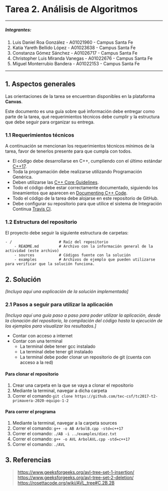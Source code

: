 # Tarea 2. **Análisis de Algoritmos**

---

##### Integrantes:
1. Luis Daniel Roa González - A01021960 - Campus Santa Fe
2. Katia Yareth Bellido López - A01023638 - Campus Santa Fe
3. Constanza Gómez Sánchez - A01026717 - Campus Santa Fe
4. Christopher Luis Miranda Vanegas - A01022676 - Campus Santa Fe
5. Miguel Monterrubio Bandera - A01022153 - Campus Santa Fe

---
## 1. Aspectos generales

Las orientaciones de la tarea se encuentran disponibles en la plataforma **Canvas**.

Este documento es una guía sobre qué información debe entregar como parte de la tarea, qué requerimientos técnicos debe cumplir y la estructura que debe seguir para organizar su entrega.


### 1.1 Requerimientos técnicos

A continuación se mencionan los requerimientos técnicos mínimos de la tarea, favor de tenerlos presente para que cumpla con todos.

* El código debe desarrollarse en C++, cumpliendo con el último estándar [C++17](https://isocpp.org/std/the-standard).
* Toda la programación debe realizarse utilizando Programación Genérica.
* Deben utilizarse las [C++ Core Guidelines](https://github.com/isocpp/CppCoreGuidelines/blob/master/CppCoreGuidelines.md).
* Todo el código debe estar correctamente documentado, siguiendo los lineamientos que aparecen en [Documenting C++ Code](https://developer.lsst.io/cpp/api-docs.html).
* Todo el código de la tarea debe alojarse en este repositorio de GitHub.
* Debe configurar su repositorio para que utilice el sistema de Integración Continua [Travis CI](https://travis-ci.org/).

### 1.2 Estructura del repositorio

El proyecto debe seguir la siguiente estructura de carpetas:
```
- / 			        # Raíz del repositorio
    - README.md			# Archivo con la información general de la actividad (este archivo)
    - sources  			# Códigos fuente con la solución
    - examples			# Archivos de ejemplo que pueden utilizarse para verificar que la solución funciona.
```

## 2. Solución

*[Incluya aquí una explicación de la solución implementada]*

### 2.1 Pasos a seguir para utilizar la aplicación
*[Incluya aquí una guía paso a paso para poder utilizar la aplicación, desde la clonación del repositorio, la compilación del código hasta la ejecución de los ejemplos para visualizar los resultados.]*
* Contar con acceso a internet
* Contar con una terminal
	* La terminal debe tener gcc instalado
	* La terminal debe tener git instalado
	* La terminal debe poder clonar un repositorio de git (cuenta con acceso a la red)

#### Para clonar el repositorio
1. Crear una carpeta en la que se vaya a clonar el repositorio
2. Mediante la terminal, navegar a dicha carpeta
3. Correr el comando `git clone https://github.com/tec-csf/tc2017-t2-primavera-2020-equipo-1-2`

#### Para correr el programa
1. Mediante la terminal, navegar a la carpeta sources
2. Correr el comando: `g++ -o AB ArbolB.cpp -std=c++17`
3. Correr el comando: `./AB -i ../examples/diez.txt`
4. Correr el comando: `g++ -o AVL ArbolAVL.cpp -std=c++17`
5. Correr el comando: `./AVL`

## 3. Referencias
> https://www.geeksforgeeks.org/avl-tree-set-1-insertion/
> https://www.geeksforgeeks.org/avl-tree-set-2-deletion/
> https://rosettacode.org/wiki/AVL_tree#C.2B.2B
>
